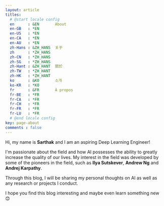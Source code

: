 ```yaml
---
layout: article
titles:
  # @start locale config
  en      : &EN       About
  en-GB   : *EN
  en-US   : *EN
  en-CA   : *EN
  en-AU   : *EN
  zh-Hans : &ZH_HANS  关于
  zh      : *ZH_HANS
  zh-CN   : *ZH_HANS
  zh-SG   : *ZH_HANS
  zh-Hant : &ZH_HANT  關於
  zh-TW   : *ZH_HANT
  zh-HK   : *ZH_HANT
  ko      : &KO       소개
  ko-KR   : *KO
  fr      : &FR       À propos
  fr-BE   : *FR
  fr-CA   : *FR
  fr-CH   : *FR
  fr-FR   : *FR
  fr-LU   : *FR
  # @end locale config
key: page-about
comments : false
---
```

Hi, my name is **Sarthak** and I am an aspiring Deep Learning Engineer!

I'm passionate about the field and how AI possesses the ability to greatly increase the quality of our lives. My interest in the field was developed by some of the pioneers in the field, such as **Ilya Sutskever**, **Andrew Ng** and **Andrej Karpathy**.

Through this blog, I will be sharing my personal thoughts on AI as well as any research or projects I conduct.

I hope you find this blog interesting and maybe even learn something new :blush: